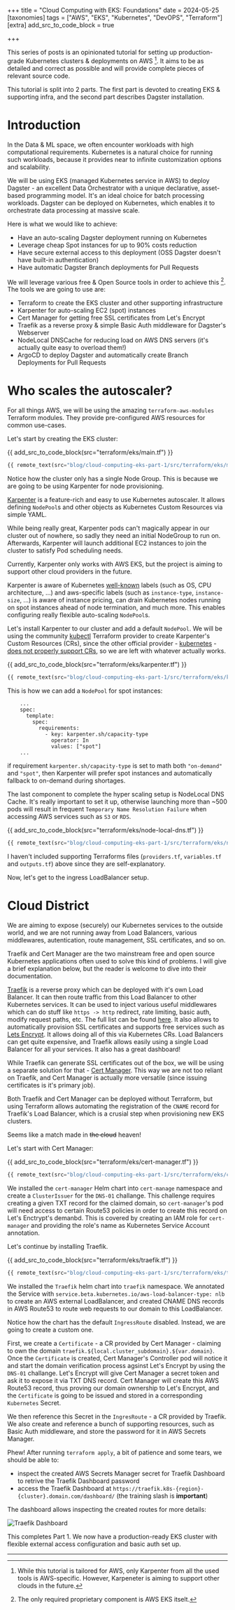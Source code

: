 +++
title = "Cloud Computing with EKS: Foundations"
date = 2024-05-25
[taxonomies]
tags = ["AWS", "EKS", "Kubernetes", "DevOPS", "Terraform"]
[extra]
add_src_to_code_block = true

+++

This series of posts is an opinionated tutorial for setting up production-grade Kubernetes clusters & deployments on AWS [^1]. It aims to be as detailed and correct as possible and will provide complete pieces of relevant source code. 

This tutorial is split into 2 parts. The first part is devoted to creating EKS & supporting infra, and the second part describes Dagster installation.

# Introduction

In the Data & ML space, we often encounter workloads with high computational requirements. Kubernetes is a natural choice for running such workloads, because it provides near to infinite customization options and scalability. 

We will be using EKS (managed Kubernetes service in AWS) to deploy Dagster - an excellent Data Orchestrator with a unique declarative, asset-based programming model.  It's an ideal choice for batch processing workloads. Dagster can be deployed on Kubernetes, which enables it to orchestrate data processing at massive scale. 

Here is what we would like to achieve:
- Have an auto-scaling Dagster deployment running on Kubernetes
- Leverage cheap Spot instances for up to 90% costs reduction
- Have secure external access to this deployment (OSS Dagster doesn't have built-in authentication)
- Have automatic Dagster Branch deployments for Pull Requests

We will leverage various free & Open Source tools in order to achieve this [^2]. The tools we are going to use are:

- Terraform to create the EKS cluster and other supporting infrastructure
- Karpenter for auto-scaling EC2 (spot) instances
- Cert Manager for getting free SSL certificates from Let's Encrypt
- Traefik as a reverse proxy & simple Basic Auth middleware for Dagster's Webserver
- NodeLocal DNSCache for reducing load on AWS DNS servers (it's actually quite easy to overload them!)
- ArgoCD to deploy Dagster and automatically create Branch Deployments for Pull Requests

# Who scales the autoscaler?

For all things AWS, we will be using the amazing `terraform-aws-modules` Terraform modules. They provide pre-configured AWS resources for common use-cases.

Let's start by creating the EKS cluster:

{{ add_src_to_code_block(src="terraform/eks/main.tf") }}
```terraform
{{ remote_text(src="blog/cloud-computing-eks-part-1/src/terraform/eks/main.tf") }}
```

Notice how the cluster only has a single Node Group. This is because we are going to be using Karpenter for node provisioning.

[Karpenter](https://karpenter.sh/) is a feature-rich and easy to use Kubernetes autoscaler. It allows defining `NodePool`s and other objects as Kubernetes Custom Resources via simple YAML.

While being really great, Karpenter pods can't magically appear in our cluster out of nowhere, so sadly they need an initial NodeGroup to run on. Afterwards, Karpenter will launch additional EC2 instances to join the cluster to satisfy Pod scheduling needs. 

Currently, Karpenter only works with AWS EKS, but the project is aiming to support other cloud providers in the future.

Karpenter is aware of Kubernetes [well-known](https://kubernetes.io/docs/reference/labels-annotations-taints/) labels (such as OS, CPU architecture, ...) and aws-specific labels (such as `instance-type`, `instance-size`, ...) is aware of instance pricing, can drain Kubernetes nodes running on spot instances ahead of node termination, and much more. This enables configuring really flexible auto-scaling `NodePool`s. 

Let's install Karpenter to our cluster and add a default `NodePool`. We will be using the community [kubectl](https://github.com/alekc/terraform-provider-kubectl) Terraform provider to create Karpenter's Custom Resources (CRs), since the other official provider - [kubernetes](https://github.com/hashicorp/terraform-provider-kubernetes) - [does not properly support CRs](https://github.com/hashicorp/terraform-provider-kubernetes/issues/1367), so we are left with whatever actually works. 

{{ add_src_to_code_block(src="terraform/eks/karpenter.tf") }}
```terraform
{{ remote_text(src="blog/cloud-computing-eks-part-1/src/terraform/eks/karpenter.tf") }}
```

This is how we can add a `NodePool` for spot instances:

```yaml,hl_lines=8
    ...
    spec:
      template:
        spec:
          requirements:
            - key: karpenter.sh/capacity-type
              operator: In
              values: ["spot"]
    ...
```

if requirement `karpenter.sh/capacity-type` is set to math both `"on-demand"` and `"spot"`, then Karpenter will prefer spot instances and automatically fallback to on-demand during shortages. 

The last component to complete the hyper scaling setup is NodeLocal DNS Cache. It's really important to set it up, otherwise launching more than ~500 pods will result in frequent `Temporary Name Resolution Failure` when accessing AWS services such as `S3` or `RDS`. 

{{ add_src_to_code_block(src="terraform/eks/node-local-dns.tf") }}
```terraform
{{ remote_text(src="blog/cloud-computing-eks-part-1/src/terraform/eks/node-local-dns.tf") }}
```

I haven't included supporting Terraforms files (`providers.tf`, `variables.tf` and `outputs.tf`) above since they are self-explanatory. 

Now, let's get to the ingress LoadBalancer setup.

# Cloud District

We are aiming to expose (securely) our Kubernetes services to the outside world, and we are not running away from Load Balancers, various middlewares, autentication, route management, SSL certificates, and so on. 

Traefik and Cert Manager are the two mainstream free and open source Kubernetes applications  often used to solve this kind of problems. I will give a brief explanation below, but the reader is welcome to dive into their documentation.

[Traefik](https://traefik.io/traefik/) is a reverse proxy which can be deployed with it's own Load Balancer. It can then route traffic from this Load Balancer to other Kubernetes services. It can be used to inject various useful middlewares which can do stuff like `https -> http` redirect, rate limiting, basic auth, modify request paths, etc. The full list can be found [here](https://doc.traefik.io/traefik/middlewares/http/overview/). It also allows to automatically provision SSL certificates and supports free services such as [Lets Encrypt](https://letsencrypt.org/). It allows doing all of this via Kubernetes CRs. Load Balancers can get quite expensive, and Traefik allows easily using a single Load Balancer for all your services. It also has a great dashboard!

While Traefik can generate SSL certificates out of the box, we will be using a separate solution for that - [Cert Manager](https://cert-manager.io/). This way we are not too reliant on Traefik, and Cert Manager is actually more versatile (since issuing certificates is it's primary job).

Both Traefik and Cert Manager can be deployed without Terraform, but using Terraform allows automating the registration of the `CNAME` record for Traefik's Load Balancer, which is a crusial step when provisioning new EKS clusters. 

Seems like a match made in ~~the cloud~~ heaven!

Let's start with Cert Manager:

{{ add_src_to_code_block(src="terraform/eks/cert-manager.tf") }}
```terraform
{{ remote_text(src="blog/cloud-computing-eks-part-1/src/terraform/eks/cert-manager.tf") }}
```

We installed the `cert-manager` Helm chart into `cert-manage` namespace and create a `ClusterIssuer` for the `DNS-01` challange. This challenge requires creating a given TXT record for the claimed domain, so `cert-manager`'s pod will need access to certain Route53 policies in order to create this record on Let's Enctrypt's demanbd. This is covered by creating an IAM role for `cert-manager` and providing the role's name as Kubernetes Service Account annotation.

Let's continue by installing Traefik. 

{{ add_src_to_code_block(src="terraform/eks/traefik.tf") }}
```terraform
{{ remote_text(src="blog/cloud-computing-eks-part-1/src/terraform/eks/traefik.tf") }}
```

We installed the `Traefik` helm chart into `traefik` namespace. We annotated the Service with `service.beta.kubernetes.io/aws-load-balancer-type: nlb` to create an AWS external LoadBalancer, and created CNAME DNS records in AWS Route53 to route web requests to our domain to this LoadBalancer.

Notice how the chart has the default `IngressRoute` disabled. Instead, we are going to create a custom one. 

First, we create a `Certificate` - a CR provided by Cert Manager - claiming to own the domain `traefik.${local.cluster_subdomain}.${var.domain}`. Once the `Certificate` is created, Cert Manager's Controller pod will notice it and start the domain verification process agsinst Let's Encrypt by using the `DNS-01` challange. Let's Encrypt will give Cert Manager a secret token and ask it to expose it via TXT DNS record. Cert Manager will create this AWS Route53 record, thus proving our domain ownership to Let's Encrypt, and the `Certificate` is going to be issued and stored in a corresponding `Kubernetes` Secret.

We then reference this Secret in the `IngresRoute` - a CR provided by Traefik. We also create and reference a bunch of supporting resources, such as Basic Auth middleware, and store the password for it in AWS Secrets Manager. 

Phew! After running `terraform apply`, a bit of patience and some tears, we should be able to: 
- inspect the created AWS Secrets Manager secret for Traefik Dashboard to retrive the Traefik Dashboard password
- access the Traefik Dashboard at `https://traefik.k8s-{region}-{cluster}.domain.com/dashboard/` (the training slash is **important**)

The dashboard allows inspecting the created routes for more details:

![Traefik Dashboard](traefik-dashboard.png)

This completes Part 1. We now have a production-ready EKS cluster with flexible external access configuration and basic auth set up. 

---

[^1]: While this tutorial is tailored for AWS, only Karpenter from all the used tools is AWS-specific. However, Karpeneter is aiming to support other clouds in the future. 

[^2]: The only required proprietary component is AWS EKS itselt.
